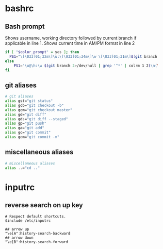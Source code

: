 # bashrc
## Bash prompt
Shows username, working directory followed by current branch if applicable in line 1.
Shows current time in AM/PM format in line 2
```sh
if [ "$color_prompt" = yes ]; then
  PS1="\[\033[01;32m\]\u:\[\033[01;34m\]\w \[\033[01;31m\]$(git branch 2>/dev/null | grep '^*' | colrm 1 2)\n\[\033[01;33m\](\$(TZ='Asia/Kolkata' date '+%I:%M %p'))\[\033[00m\]\$ "
else
    PS1="\u@\h:\w $(git branch 2>/dev/null | grep '^*' | colrm 1 2)\n(\$(TZ='Asia/Kolkata' date '+%I:%M %p'))\$ "
fi
```

## git aliases
```sh
# git aliases
alias gst="git status"
alias gcb="git checkout -b"
alias gcm="git checkout master"
alias gd="git diff"
alias gds="git diff --staged"
alias gp="git push"
alias ga="git add"
alias gc="git commit"
alias gcm="git commit -m"
```

## miscellaneous aliases
```sh
# miscellaneous aliases
alias ..="cd .."
```
# inputrc

## reverse search on up key
```
# Respect default shortcuts.
$include /etc/inputrc

## arrow up
"\e[A":history-search-backward
## arrow down
"\e[B":history-search-forward
```
